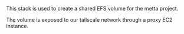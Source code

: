 This stack is used to create a shared EFS volume for the metta project.

The volume is exposed to our tailscale network through a proxy EC2 instance.
